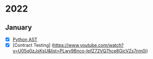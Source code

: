 # 2022

## January
- [X] [Python AST](https://sadh.life/post/ast/)
- [X] [Contract Testing] (https://www.youtube.com/watch?v=U05q0zJsKsU&list=PLwy9Bnco-IpfZ72VQ7hce8GicVZs7nm0i)
